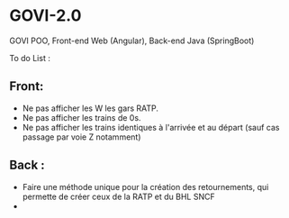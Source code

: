 # GOVI-2.0
 GOVI POO, Front-end Web (Angular), Back-end Java (SpringBoot)

To do List :

Front:
-
- Ne pas afficher les W les gars RATP.  
- Ne pas afficher les trains de 0s.  
- Ne pas afficher les trains identiques à l'arrivée et au départ (sauf cas passage par voie Z notamment) 

Back :
-
- Faire une méthode unique pour la création des retournements, qui permette de créer ceux de la RATP et du BHL SNCF  
- 